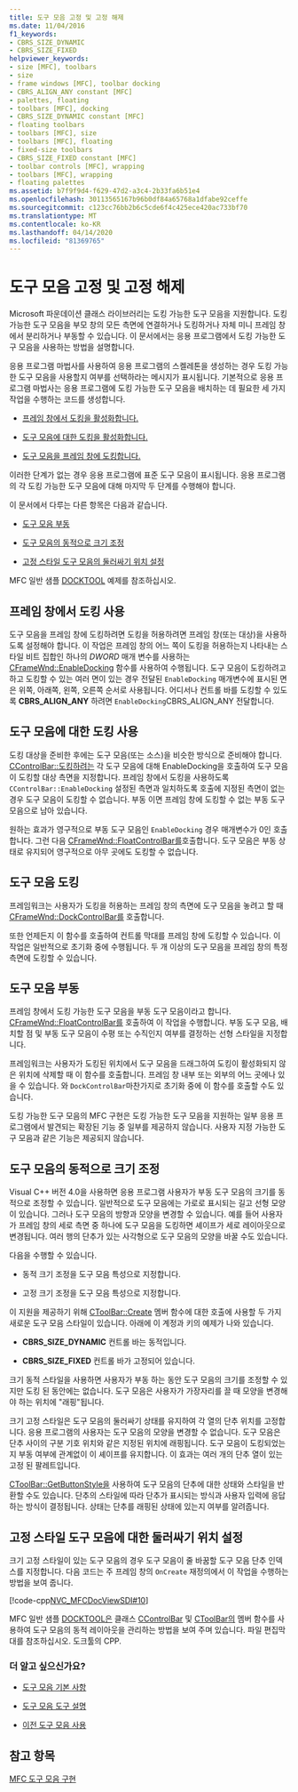 ```yaml
---
title: 도구 모음 고정 및 고정 해제
ms.date: 11/04/2016
f1_keywords:
- CBRS_SIZE_DYNAMIC
- CBRS_SIZE_FIXED
helpviewer_keywords:
- size [MFC], toolbars
- size
- frame windows [MFC], toolbar docking
- CBRS_ALIGN_ANY constant [MFC]
- palettes, floating
- toolbars [MFC], docking
- CBRS_SIZE_DYNAMIC constant [MFC]
- floating toolbars
- toolbars [MFC], size
- toolbars [MFC], floating
- fixed-size toolbars
- CBRS_SIZE_FIXED constant [MFC]
- toolbar controls [MFC], wrapping
- toolbars [MFC], wrapping
- floating palettes
ms.assetid: b7f9f9d4-f629-47d2-a3c4-2b33fa6b51e4
ms.openlocfilehash: 30113565167b96b0df84a65768a1dfabe92ceffe
ms.sourcegitcommit: c123cc76bb2b6c5cde6f4c425ece420ac733bf70
ms.translationtype: MT
ms.contentlocale: ko-KR
ms.lasthandoff: 04/14/2020
ms.locfileid: "81369765"
---
```

# <a name="docking-and-floating-toolbars"></a>도구 모음 고정 및 고정 해제

Microsoft 파운데이션 클래스 라이브러리는 도킹 가능한 도구 모음을 지원합니다. 도킹 가능한 도구 모음을 부모 창의 모든 측면에 연결하거나 도킹하거나 자체 미니 프레임 창에서 분리하거나 부동할 수 있습니다. 이 문서에서는 응용 프로그램에서 도킹 가능한 도구 모음을 사용하는 방법을 설명합니다.

응용 프로그램 마법사를 사용하여 응용 프로그램의 스켈레톤을 생성하는 경우 도킹 가능한 도구 모음을 사용할지 여부를 선택하라는 메시지가 표시됩니다. 기본적으로 응용 프로그램 마법사는 응용 프로그램에 도킹 가능한 도구 모음을 배치하는 데 필요한 세 가지 작업을 수행하는 코드를 생성합니다.

- [프레임 창에서 도킹을 활성화합니다.](#_core_enabling_docking_in_a_frame_window)

- [도구 모음에 대한 도킹을 활성화합니다.](#_core_enabling_docking_for_a_toolbar)

- [도구 모음을 프레임 창에 도킹합니다.](#_core_docking_the_toolbar)

이러한 단계가 없는 경우 응용 프로그램에 표준 도구 모음이 표시됩니다. 응용 프로그램의 각 도킹 가능한 도구 모음에 대해 마지막 두 단계를 수행해야 합니다.

이 문서에서 다루는 다른 항목은 다음과 같습니다.

- [도구 모음 부동](#_core_floating_the_toolbar)

- [도구 모음의 동적으로 크기 조정](#_core_dynamically_resizing_the_toolbar)

- [고정 스타일 도구 모음의 둘러싸기 위치 설정](#_core_setting_wrap_positions_for_a_fixed_style_toolbar)

MFC 일반 샘플 [DOCKTOOL](../overview/visual-cpp-samples.md) 예제를 참조하십시오.

## <a name="enabling-docking-in-a-frame-window"></a><a name="_core_enabling_docking_in_a_frame_window"></a>프레임 창에서 도킹 사용

도구 모음을 프레임 창에 도킹하려면 도킹을 허용하려면 프레임 창(또는 대상)을 사용하도록 설정해야 합니다. 이 작업은 프레임 창의 어느 쪽이 도킹을 허용하는지 나타내는 스타일 비트 집합인 하나의 *DWORD* 매개 변수를 사용하는 [CFrameWnd::EnableDocking](../mfc/reference/cframewnd-class.md#enabledocking) 함수를 사용하여 수행됩니다. 도구 모음이 도킹하려고 하고 도킹할 수 있는 여러 면이 있는 경우 전달된 `EnableDocking` 매개변수에 표시된 면은 위쪽, 아래쪽, 왼쪽, 오른쪽 순서로 사용됩니다. 어디서나 컨트롤 바를 도킹할 수 있도록 **CBRS_ALIGN_ANY** 하려면 `EnableDocking`CBRS_ALIGN_ANY 전달합니다.

## <a name="enabling-docking-for-a-toolbar"></a><a name="_core_enabling_docking_for_a_toolbar"></a>도구 모음에 대한 도킹 사용

도킹 대상을 준비한 후에는 도구 모음(또는 소스)을 비슷한 방식으로 준비해야 합니다. [CControlBar::도킹하려는](../mfc/reference/ccontrolbar-class.md#enabledocking) 각 도구 모음에 대해 EnableDocking을 호출하여 도구 모음이 도킹할 대상 측면을 지정합니다. 프레임 창에서 도킹을 사용하도록 `CControlBar::EnableDocking` 설정된 측면과 일치하도록 호출에 지정된 측면이 없는 경우 도구 모음이 도킹할 수 없습니다. 부동 이면 프레임 창에 도킹할 수 없는 부동 도구 모음으로 남아 있습니다.

원하는 효과가 영구적으로 부동 도구 모음인 `EnableDocking` 경우 매개변수가 0인 호출합니다. 그런 다음 [CFrameWnd::FloatControlBar를](../mfc/reference/cframewnd-class.md#floatcontrolbar)호출합니다. 도구 모음은 부동 상태로 유지되어 영구적으로 아무 곳에도 도킹할 수 없습니다.

## <a name="docking-the-toolbar"></a><a name="_core_docking_the_toolbar"></a>도구 모음 도킹

프레임워크는 사용자가 도킹을 허용하는 프레임 창의 측면에 도구 모음을 놓려고 할 때 [CFrameWnd::DockControlBar를](../mfc/reference/cframewnd-class.md#dockcontrolbar) 호출합니다.

또한 언제든지 이 함수를 호출하여 컨트롤 막대를 프레임 창에 도킹할 수 있습니다. 이 작업은 일반적으로 초기화 중에 수행됩니다. 두 개 이상의 도구 모음을 프레임 창의 특정 측면에 도킹할 수 있습니다.

## <a name="floating-the-toolbar"></a><a name="_core_floating_the_toolbar"></a>도구 모음 부동

프레임 창에서 도킹 가능한 도구 모음을 부동 도구 모음이라고 합니다. [CFrameWnd::FloatControlBar를](../mfc/reference/cframewnd-class.md#floatcontrolbar) 호출하여 이 작업을 수행합니다. 부동 도구 모음, 배치할 점 및 부동 도구 모음이 수평 또는 수직인지 여부를 결정하는 선형 스타일을 지정합니다.

프레임워크는 사용자가 도킹된 위치에서 도구 모음을 드래그하여 도킹이 활성화되지 않은 위치에 삭제할 때 이 함수를 호출합니다. 프레임 창 내부 또는 외부의 어느 곳에나 있을 수 있습니다. 와 `DockControlBar`마찬가지로 초기화 중에 이 함수를 호출할 수도 있습니다.

도킹 가능한 도구 모음의 MFC 구현은 도킹 가능한 도구 모음을 지원하는 일부 응용 프로그램에서 발견되는 확장된 기능 중 일부를 제공하지 않습니다. 사용자 지정 가능한 도구 모음과 같은 기능은 제공되지 않습니다.

## <a name="dynamically-resizing-the-toolbar"></a><a name="_core_dynamically_resizing_the_toolbar"></a>도구 모음의 동적으로 크기 조정

Visual C++ 버전 4.0을 사용하면 응용 프로그램 사용자가 부동 도구 모음의 크기를 동적으로 조정할 수 있습니다. 일반적으로 도구 모음에는 가로로 표시되는 길고 선형 모양이 있습니다. 그러나 도구 모음의 방향과 모양을 변경할 수 있습니다. 예를 들어 사용자가 프레임 창의 세로 측면 중 하나에 도구 모음을 도킹하면 셰이프가 세로 레이아웃으로 변경됩니다. 여러 행의 단추가 있는 사각형으로 도구 모음의 모양을 바꿀 수도 있습니다.

다음을 수행할 수 있습니다.

- 동적 크기 조정을 도구 모음 특성으로 지정합니다.

- 고정 크기 조정을 도구 모음 특성으로 지정합니다.

이 지원을 제공하기 위해 [CToolBar::Create](../mfc/reference/ctoolbar-class.md#create) 멤버 함수에 대한 호출에 사용할 두 가지 새로운 도구 모음 스타일이 있습니다. 아래에 이 계정과 키의 예제가 나와 있습니다.

- **CBRS_SIZE_DYNAMIC** 컨트롤 바는 동적입니다.

- **CBRS_SIZE_FIXED** 컨트롤 바가 고정되어 있습니다.

크기 동적 스타일을 사용하면 사용자가 부동 하는 동안 도구 모음의 크기를 조정할 수 있지만 도킹 된 동안에는 없습니다. 도구 모음은 사용자가 가장자리를 끌 때 모양을 변경해야 하는 위치에 "래핑"됩니다.

크기 고정 스타일은 도구 모음의 둘러싸기 상태를 유지하여 각 열의 단추 위치를 고정합니다. 응용 프로그램의 사용자는 도구 모음의 모양을 변경할 수 없습니다. 도구 모음은 단추 사이의 구분 기호 위치와 같은 지정된 위치에 래핑됩니다. 도구 모음이 도킹되었는지 부동 여부에 관계없이 이 셰이프를 유지합니다. 이 효과는 여러 개의 단추 열이 있는 고정 된 팔레트입니다.

[CToolBar::GetButtonStyle을](../mfc/reference/ctoolbar-class.md#getbuttonstyle) 사용하여 도구 모음의 단추에 대한 상태와 스타일을 반환할 수도 있습니다. 단추의 스타일에 따라 단추가 표시되는 방식과 사용자 입력에 응답하는 방식이 결정됩니다. 상태는 단추를 래핑된 상태에 있는지 여부를 알려줍니다.

## <a name="setting-wrap-positions-for-a-fixed-style-toolbar"></a><a name="_core_setting_wrap_positions_for_a_fixed_style_toolbar"></a>고정 스타일 도구 모음에 대한 둘러싸기 위치 설정

크기 고정 스타일이 있는 도구 모음의 경우 도구 모음이 줄 바꿈할 도구 모음 단추 인덱스를 지정합니다. 다음 코드는 주 프레임 창의 `OnCreate` 재정의에서 이 작업을 수행하는 방법을 보여 줍니다.

[!code-cpp[NVC_MFCDocViewSDI#10](../mfc/codesnippet/cpp/docking-and-floating-toolbars_1.cpp)]

MFC 일반 샘플 [DOCKTOOL은](../overview/visual-cpp-samples.md) 클래스 [CControlBar](../mfc/reference/ccontrolbar-class.md) 및 [CToolBar의](../mfc/reference/ctoolbar-class.md) 멤버 함수를 사용하여 도구 모음의 동적 레이아웃을 관리하는 방법을 보여 주며 있습니다. 파일 편집막대를 참조하십시오. 도크툴의 CPP.

### <a name="what-do-you-want-to-know-more-about"></a>더 알고 싶으신가요?

- [도구 모음 기본 사항](../mfc/toolbar-fundamentals.md)

- [도구 모음 도구 설명](../mfc/toolbar-tool-tips.md)

- [이전 도구 모음 사용](../mfc/using-your-old-toolbars.md)

## <a name="see-also"></a>참고 항목

[MFC 도구 모음 구현](../mfc/mfc-toolbar-implementation.md)
